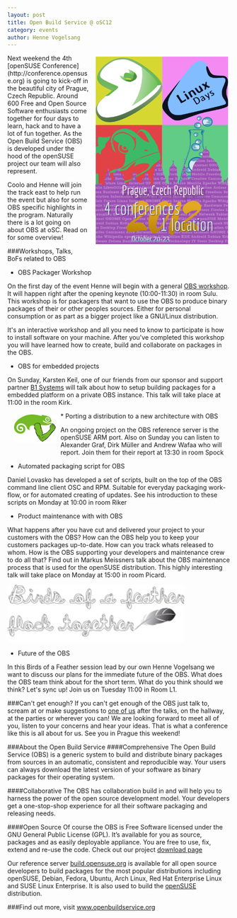 ```yaml
---
layout: post
title: Open Build Service @ oSC12
category: events
author: Henne Vogelsang
---
```

<a href="http://bootstrapping-awesome.org/">
<img src="/images/posts/osc12.png" title="openSUSE Conference 2012" alt="oSC12 Poster" width="300px"
style="float:right; margin: 5px 5px 15px 15px;">
</a>
Next weekend the 4th [openSUSE Conference](http://conference.opensuse.org)
is going to kick-off in the beautiful city of Prague, Czech Republic.
Around 600 Free and Open Source Software enthusiasts come together for four
days to learn, hack and to have a lot of fun together. As the Open Build Service (OBS)
is developed under the hood of the openSUSE project our team will also represent.

Coolo and Henne will join the track east to help run the event but also for some OBS
specific highlights in the program. Naturally there is a lot going on about OBS at oSC.
Read on for some overview!


###Workshops, Talks, BoFs related to OBS


* OBS Packager Workshop

On the first day of the event Henne will begin with a general [OBS workshop](https://speakerdeck.com/u/openbuildservice/p/open-build-service-packager-workshop).
It will happen right after the opening keynote (10:00-11:30) in room Sulu.
This workshop is for packagers that want to use the OBS to produce binary packages of
their or other peoples sources. Either for personal consumption or as part as a bigger
project like a GNU/Linux distribution.

It's an interactive workshop and all you need to know to participate is how to install
software on your machine. After you've completed this workshop you will have learned how
to create, build and collaborate on packages in the OBS.

* OBS for embedded projects

On Sunday, Karsten Keil, one of our friends from our sponsor and support partner <a href="http://www.b1-systems.de/index.php?lang=en">
B1 Systems</a> will talk about how to setup building packages for a embedded platform
on a private OBS instance. This talk will take place at 11:00 in the room Kirk.

<a href="http://en.opensuse.org/Portal:ARM" title="openSUSE Arm Portal" alt="openSUSE arm Portal">
<img src="/images/posts/opensuse-arm.png" title="openSUSE Arm" alt="Geeko with an arm" width="100px"
style="float:left; margin: 5px 5px 15px 15px;">
</a>
* Porting a distribution to a new architecture with OBS

An ongoing project on the OBS reference server is the openSUSE ARM port. Also on Sunday you can
listen to Alexander Graf, Dirk Müller and Andrew Wafaa who will report. Join them for their
report at 13:30 in room Spock

* Automated packaging script for OBS

Daniel Lovasko has developed a set of scripts, built on the top of the OBS command line client OSC and RPM.
Suitable for everyday packaging work-flow, or for automated creating of updates. See his introduction
to these scripts on Monday at 10:00 in room Riker

* Product maintenance with with OBS

What happens after you have cut and delivered your project to your customers with the OBS?
How can the OBS help you to keep your customers packages up-to-date. How can you track whats
released to whom. How is the OBS supporting your developers and maintenance crew to do all that?
Find out in Markus Meissners talk about the OBS maintenance process that is used for the openSUSE
distribution. This highly interesting talk will take place on Monday at 15:00 in room Picard.

<img src="/images/posts/bof.png" title="Birds of a feather, flock together." alt="Birds of a feather, flock together"
width="400px" class="displayed">

* Future of the OBS

In this Birds of a Feather session lead by our own Henne Vogelsang we want to discuss our plans for
the immediate future of the OBS. What does the OBS team think about for the short term. What do you
think should we think? Let's sync up! Join us on Tuesday 11:00 in Room L1.

###Can't get enough?
If you can't get enough of the OBS just talk to, scream at or make suggestions to [one of us](http://openbuildservice.org/team/)
after the talks, on the hallway, at the parties or wherever you can! We are looking forward to meet
all of you, listen to your concerns and hear your ideas. That is what a conference like this is all about 
for us. See you in Prague this weekend!

###About the Open Build Service
####Comprehensive
The Open Build Service (OBS) is a generic system to build and distribute binary packages from sources in
an automatic, consistent and reproducible way. Your users can always download the latest version of your
software as binary packages for their operating system.

####Collaborative
The OBS has collaboration build in and will help you to harness the power of the open source development
model. Your developers get a one-stop-shop experience for all their software packaging and releasing needs.

####Open Source
Of course the OBS is Free Software licensed under the GNU General Public License (GPL). It’s available
for you as source, packages and as easily deployable appliance. You are free to use, fix, extend and re-use
the code. Check out our project [download page](http://www.openbuildservice.org/download)

Our reference server [build.opensuse.org](http://build.opensuse.org/) is available for
all open source developers to build packages for the most popular distributions including openSUSE, Debian,
Fedora, Ubuntu, Arch Linux, Red Hat Enterprise Linux and SUSE Linux Enterprise. It is also used to
build the [openSUSE](http://www.opensuse.org) distribution.
  
###Find out more, visit <a href="http://www.openbuildservice.org">www.openbuildservice.org</a>

